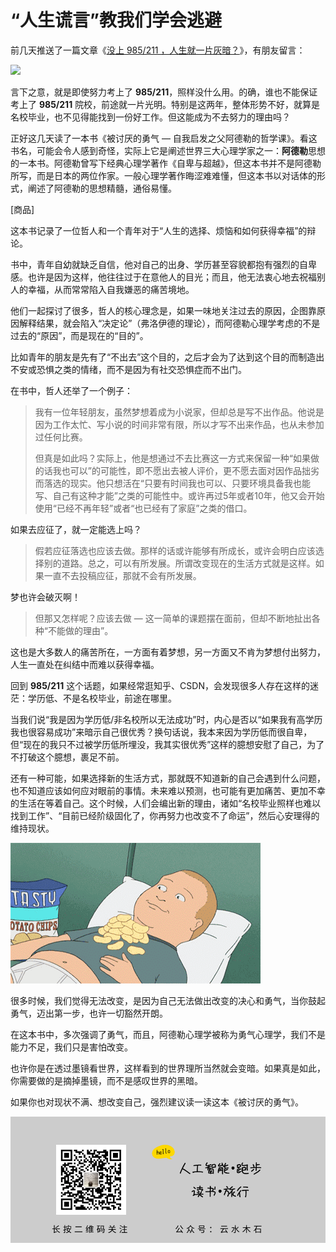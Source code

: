 # “人生谎言”教我们学会逃避

前几天推送了一篇文章《[没上 985/211 ，人生就一片灰暗？](https://mp.weixin.qq.com/s/AaIQTaFwm7EEsi8EoD9xoA)》，有朋友留言：

![](https://raw.githubusercontent.com/mogoweb/mywritings/master/book_wechat/202006/images/courage_01.png)

言下之意，就是即使努力考上了 **985/211**，照样没什么用。的确，谁也不能保证考上了 **985/211** 院校，前途就一片光明。特别是这两年，整体形势不好，就算是名校毕业，也不见得能找到一份好工作。但这能成为不去努力的理由吗？

正好这几天读了一本书《被讨厌的勇气 — 自我启发之父阿德勒的哲学课》。看这书名，可能会令人感到奇怪，实际上它是阐述世界三大心理学家之一：**阿德勒**思想的一本书。阿德勒曾写下经典心理学著作《自卑与超越》，但这本书并不是阿德勒所写，而是日本的两位作家。一般心理学著作晦涩难难懂，但这本书以对话体的形式，阐述了阿德勒的思想精髓，通俗易懂。

[商品]

这本书记录了一位哲人和一个青年对于“人生的选择、烦恼和如何获得幸福”的辩论。

书中，青年自幼就缺乏自信，他对自己的出身、学历甚至容貌都抱有强烈的自卑感。也许是因为这样，他往往过于在意他人的目光；而且，他无法衷心地去祝福别人的幸福，从而常常陷入自我嫌恶的痛苦境地。

他们一起探讨了很多，哲人的核心理念是，如果一味地关注过去的原因，企图靠原因解释结果，就会陷入“决定论”（弗洛伊德的理论），而阿德勒心理学考虑的不是过去的“原因”，而是现在的“目的”。

比如青年的朋友是先有了“不出去”这个目的，之后才会为了达到这个目的而制造出不安或恐惧之类的情绪，而不是因为有社交恐惧症而不出门。

在书中，哲人还举了一个例子：

> 我有一位年轻朋友，虽然梦想着成为小说家，但却总是写不出作品。他说是因为工作太忙、写小说的时间非常有限，所以才写不出来作品，也从未参加过任何比赛。
>
> 但真是如此吗？实际上，他是想通过不去比赛这一方式来保留一种“如果做的话我也可以”的可能性，即不愿出去被人评价，更不愿去面对因作品拙劣而落选的现实。他只想活在“只要有时间我也可以、只要环境具备我也能写、自己有这种才能”之类的可能性中。或许再过5年或者10年，他又会开始使用“已经不再年轻”或者“也已经有了家庭”之类的借口。
>

如果去应征了，就一定能选上吗？

> 假若应征落选也应该去做。那样的话或许能够有所成长，或许会明白应该选择别的道路。总之，可以有所发展。所谓改变现在的生活方式就是这样。如果一直不去投稿应征，那就不会有所发展。

梦也许会破灭啊！

> 但那又怎样呢？应该去做 — 这一简单的课题摆在面前，但却不断地扯出各种“不能做的理由”。

这也是大多数人的痛苦所在，一方面有着梦想，另一方面又不肯为梦想付出努力，人生一直处在纠结中而难以获得幸福。

回到 **985/211** 这个话题，如果经常逛知乎、CSDN，会发现很多人存在这样的迷茫：学历低、不是名校毕业，前途在哪里。

当我们说“我是因为学历低/非名校所以无法成功”时，内心是否以“如果我有高学历我也很容易成功”来暗示自己很优秀？换句话说，我本来因为学历低而很自卑，但“现在的我只不过被学历低所埋没，我其实很优秀”这样的臆想安慰了自己，为了不打破这个臆想，裹足不前。

还有一种可能，如果选择新的生活方式，那就既不知道新的自己会遇到什么问题，也不知道应该如何应对眼前的事情。未来难以预测，也可能有更加痛苦、更加不幸的生活在等着自己。这个时候，人们会编出新的理由，诸如“名校毕业照样也难以找到工作”、“目前已经阶级固化了，你再努力也改变不了命运”，然后心安理得的维持现状。

![](https://raw.githubusercontent.com/mogoweb/mywritings/master/book_wechat/202006/images/courage_02.gif)

很多时候，我们觉得无法改变，是因为自己无法做出改变的决心和勇气，当你鼓起勇气，迈出第一步，也许一切豁然开朗。

在这本书中，多次强调了勇气，而且，阿德勒心理学被称为勇气心理学，我们不是能力不足，我们只是害怕改变。

也许你是在透过墨镜看世界，这样看到的世界理所当然就会变暗。如果真是如此，你需要做的是摘掉墨镜，而不是感叹世界的黑暗。

如果你也对现状不满、想改变自己，强烈建议读一读这本《被讨厌的勇气》。

![](https://raw.githubusercontent.com/mogoweb/mywritings/master/book_wechat/common_images/%E5%BE%AE%E4%BF%A1%E5%85%AC%E4%BC%97%E5%8F%B7_%E5%85%B3%E6%B3%A8%E4%BA%8C%E7%BB%B4%E7%A0%81.png)
